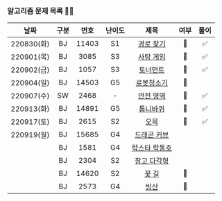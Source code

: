 ### 알고리즘 문제 목록 👾👾
| 날짜 | 구분 | 번호 | 난이도 |   제목   | 여부 | 풀이 |
|:---:|:---:|:---:|:---:|:-----------------:|:---:|:---:|
| 220830(화) | BJ | 11403 | S1  |    <a href="https://www.acmicpc.net/problem/11403">경로 찾기</a> | 🙆 |  ✅  |
| 220901(목) | BJ | 3085 | S3  |    <a href="https://www.acmicpc.net/problem/3085">사탕 게임</a> | 🙆 |  ✅  |
| 220902(금) | BJ | 1057 | S3  |    <a href="https://www.acmicpc.net/problem/1057">토너먼트</a> | 🙆 |  ✅  |
| 220904(일) | BJ | 14503 | G5 | <a href="https://www.acmicpc.net/problem/14503">로봇청소기</a> | 🙆 | |
| 220907(수) | SW | 2468 | - | <a href="https://www.acmicpc.net/problem/2468">안전 영역</a> | 🙆 | ✅ |
| 220913(화) | BJ | 14891 | G5 | <a href="https://www.acmicpc.net/problem/14891">톱니바퀴</a> | 🙆 | ✅ |
| 220917(토) | BJ | 2615 | S2 | <a href = "https://www.acmicpc.net/problem/2615">오목</a> | 🙆 | ✅ |
| 220919(월) | BJ | 15685 | G4 | <a href="https://www.acmicpc.net/problem/15685">드래곤 커브</a> |  |  |
|  | BJ | 1581 | G4 | <a href="https://www.acmicpc.net/problem/1581">락스타 락동호</a> |  |  |
|  | BJ | 2304 | S2 | <a href="https://www.acmicpc.net/problem/2304">창고 다각형</a> |  |  |
|  | BJ | 14620 | S2 | <a href="https://www.acmicpc.net/problem/14620">꽃 길</a> | 🙆 |  |
|  | BJ | 2573 | G4 | <a href="https://www.acmicpc.net/problem/2573">빙산</a> | 🙆 |  |
